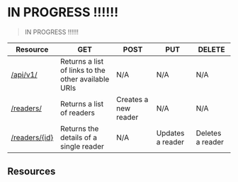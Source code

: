 # IN PROGRESS !!!!!!
> IN PROGRESS !!!!!!



| Resource                                              | GET                                                 | POST                                  | PUT                               | DELETE                                      |
| ----------------------------------------------------- | --------------------------------------------------- | ------------------------------------- | --------------------------------- | ------------------------------------------- |
| [/api/v1/](#service-description)                             | Returns a list of links to the other available URIs | N/A                                   | N/A                               | N/A                                         |
| [/readers/](#reader)                                 | Returns a list of readers                           | Creates a new reader                  | N/A                               | N/A                                         |
| [/readers/{id}](#reader)                             | Returns the details of a single reader              | N/A                                   | Updates a reader                  | Deletes a reader                            |


## Resources
